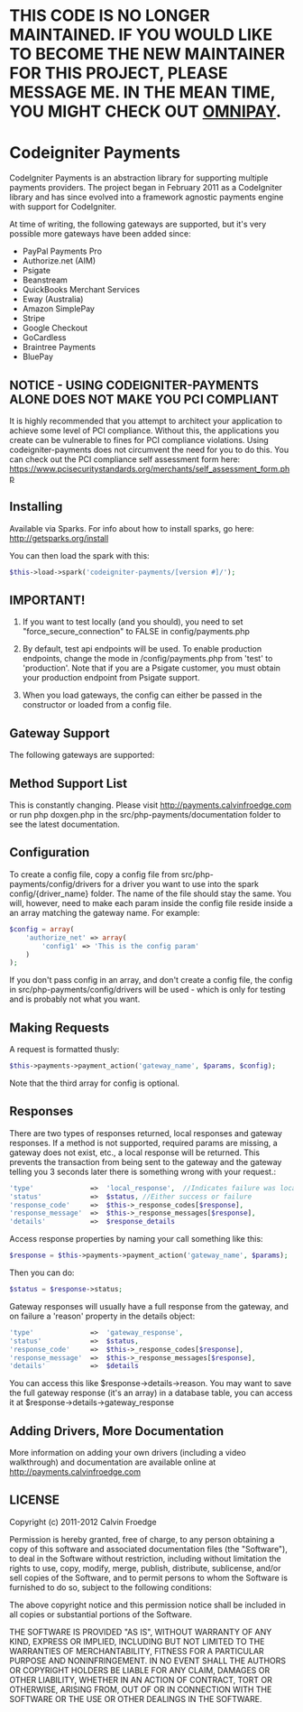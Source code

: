 # THIS CODE IS NO LONGER MAINTAINED. IF YOU WOULD LIKE TO BECOME THE NEW MAINTAINER FOR THIS PROJECT, PLEASE MESSAGE ME. IN THE MEAN TIME, YOU MIGHT CHECK OUT [OMNIPAY](https://github.com/thephpleague/omnipay).

# Codeigniter Payments

CodeIgniter Payments is an abstraction library for supporting multiple payments providers.  The project began in February 2011 as a CodeIgniter library and has since evolved into a framework agnostic payments engine with support for CodeIgniter.

At time of writing, the following gateways are supported, but it's very possible more gateways have been added since:

- PayPal Payments Pro
- Authorize.net (AIM)
- Psigate
- Beanstream
- QuickBooks Merchant Services
- Eway (Australia)
- Amazon SimplePay
- Stripe
- Google Checkout
- GoCardless
- Braintree Payments
- BluePay

## NOTICE - USING CODEIGNITER-PAYMENTS ALONE DOES NOT MAKE YOU PCI COMPLIANT

It is highly recommended that you attempt to architect your application to achieve some level of PCI compliance.  Without this, the applications you create can be vulnerable to fines for PCI compliance violations.  Using codeigniter-payments does not circumvent the need for you to do this.  You can check out the PCI compliance self assessment form here: https://www.pcisecuritystandards.org/merchants/self_assessment_form.php

## Installing

Available via Sparks.  For info about how to install sparks, go here: http://getsparks.org/install

You can then load the spark with this:

```php
$this->load->spark('codeigniter-payments/[version #]/');
```

## IMPORTANT!

1.  If you want to test locally (and you should), you need to set "force_secure_connection" to FALSE in config/payments.php

2.  By default, test api endpoints will be used.  To enable production endpoints, change the mode in /config/payments.php from 'test' to 'production'.  Note that if you are a Psigate customer, you must obtain your production endpoint from Psigate support.

3.  When you load gateways, the config can either be passed in the constructor or loaded from a config file.

## Gateway Support

The following gateways are supported:

## Method Support List

This is constantly changing.  Please visit http://payments.calvinfroedge.com or run php doxgen.php in the src/php-payments/documentation folder to see the latest documentation.

## Configuration

To create a config file, copy a config file from src/php-payments/config/drivers for a driver you want to use into the spark config/{driver_name} folder.  The name of the file should stay the same.  You will, however, need to make each param inside the config file reside inside a an array matching the gateway name.  For example:

```php
$config = array(
	'authorize_net' => array(
		'config1' => 'This is the config param'
	)
);
```

If you don't pass config in an array, and don't create a config file, the config in src/php-payments/config/drivers will be used - which is only for testing and is probably not what you want.

## Making Requests
 
A request is formatted thusly:

```php
$this->payments->payment_action('gateway_name', $params, $config);
```

Note that the third array for config is optional. 

## Responses

There are two types of responses returned, local responses and gateway responses.  If a method is not supported, required params are missing, a gateway does not exist, etc., a local response will be returned.  This prevents the transaction from being sent to the gateway and the gateway telling you 3 seconds later there is something wrong with your request.:

```php
'type'				=>	'local_response',  //Indicates failure was local
'status' 			=>	$status, //Either success or failure
'response_code' 	=>	$this->_response_codes[$response], 
'response_message' 	=>	$this->_response_messages[$response],
'details'			=>	$response_details
```
Access response properties by naming your call something like this:

```php
$response = $this->payments->payment_action('gateway_name', $params); 
```

Then you can do:

```php
$status = $response->status;
```

Gateway responses will usually have a full response from the gateway, and on failure a 'reason' property in the details object:

```php
'type'				=>	'gateway_response',
'status' 			=>	$status, 
'response_code' 	=>	$this->_response_codes[$response], 
'response_message' 	=>	$this->_response_messages[$response],
'details'			=>	$details
```

You can access this like $response->details->reason.  You may want to save the full gateway response (it's an array) in a database table, you can access it at $response->details->gateway_response

## Adding Drivers, More Documentation

More information on adding your own drivers (including a video walkthrough) and documentation are available online at http://payments.calvinfroedge.com

## LICENSE

Copyright (c) 2011-2012 Calvin Froedge

Permission is hereby granted, free of charge, to any person obtaining a copy of this software and associated documentation files (the "Software"), to deal in the Software without restriction, including without limitation the rights to use, copy, modify, merge, publish, distribute, sublicense, and/or sell copies of the Software, and to permit persons to whom the Software is furnished to do so, subject to the following conditions:

The above copyright notice and this permission notice shall be included in all copies or substantial portions of the Software.

THE SOFTWARE IS PROVIDED "AS IS", WITHOUT WARRANTY OF ANY KIND, EXPRESS OR IMPLIED, INCLUDING BUT NOT LIMITED TO THE WARRANTIES OF MERCHANTABILITY, FITNESS FOR A PARTICULAR PURPOSE AND NONINFRINGEMENT. IN NO EVENT SHALL THE AUTHORS OR COPYRIGHT HOLDERS BE LIABLE FOR ANY CLAIM, DAMAGES OR OTHER LIABILITY, WHETHER IN AN ACTION OF CONTRACT, TORT OR OTHERWISE, ARISING FROM, OUT OF OR IN CONNECTION WITH THE SOFTWARE OR THE USE OR OTHER DEALINGS IN THE SOFTWARE.
